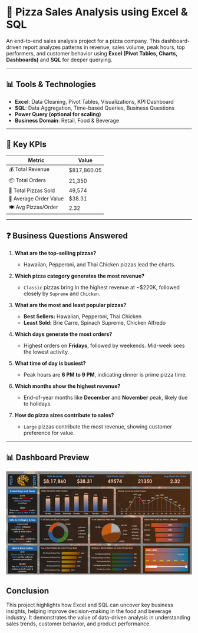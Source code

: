 # 🍕 Pizza Sales Analysis using Excel & SQL

An end-to-end sales analysis project for a pizza company. This dashboard-driven report analyzes patterns in revenue, sales volume, peak hours, top performers, and customer behavior using **Excel (Pivot Tables, Charts, Dashboards)** and **SQL** for deeper querying.

---

## 📊 Tools & Technologies

- **Excel**: Data Cleaning, Pivot Tables, Visualizations, KPI Dashboard
- **SQL**: Data Aggregation, Time-based Queries, Business Questions
- **Power Query (optional for scaling)**
- **Business Domain**: Retail, Food & Beverage

---

## 📌 Key KPIs

| Metric                  | Value         |
|------------------------|---------------|
| 💰 Total Revenue        | $817,860.05   |
| 📦 Total Orders         | 21,350        |
| 🍕 Total Pizzas Sold    | 49,574        |
| 🧾 Average Order Value  | $38.31        |
| 🍽 Avg Pizzas/Order     | 2.32          |

---

## ❓ Business Questions Answered

1. **What are the top-selling pizzas?**
   - Hawaiian, Pepperoni, and Thai Chicken pizzas lead the charts.

2. **Which pizza category generates the most revenue?**
   - `Classic` pizzas bring in the highest revenue at ~$220K, followed closely by `Supreme` and `Chicken`.

3. **What are the most and least popular pizzas?**
   - **Best Sellers:** Hawaiian, Pepperoni, Thai Chicken  
   - **Least Sold:** Brie Carre, Spinach Supreme, Chicken Alfredo

4. **Which days generate the most orders?**
   - Highest orders on **Fridays**, followed by weekends. Mid-week sees the lowest activity.

5. **What time of day is busiest?**
   - Peak hours are **6 PM to 9 PM**, indicating dinner is prime pizza time.

6. **Which months show the highest revenue?**
   - End-of-year months like **December** and **November** peak, likely due to holidays.

7. **How do pizza sizes contribute to sales?**
   - `Large` pizzas contribute the most revenue, showing customer preference for value.

---

## 📊 Dashboard Preview

![Pizza Sales Dashboard](https://github.com/krb647/Pizza_Sales_Analysis/blob/main/dashboard_image.png?raw=true)


## Conclusion
This project highlights how Excel and SQL can uncover key business insights, helping improve decision-making in the food and beverage industry. It demonstrates the value of data-driven analysis in understanding sales trends, customer behavior, and product performance.

